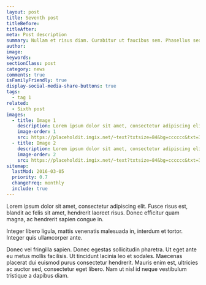 ```yaml
---
layout: post
title: Seventh post
titleBefore:
titleAfter:
meta: Post description
summary: Nullam et risus diam. Curabitur ut faucibus sem. Phasellus sed augue quis nisl gravida faucibus.
author:
image:
keywords:
sectionClass: post
category: news
comments: true
isFamilyFriendly: true
display-social-media-share-buttons: true
tags:
  - tag 1
related:
  - Sixth post
images:
  - title: Image 1
    description: Lorem ipsum dolor sit amet, consectetur adipiscing elit.
    image-order: 1
    src: https://placeholdit.imgix.net/~text?txtsize=84&bg=cccccc&txt=320x477&w=320&h=477
  - title: Image 2
    description: Lorem ipsum dolor sit amet, consectetur adipiscing elit.
    image-order: 2
    src: https://placeholdit.imgix.net/~text?txtsize=84&bg=cccccc&txt=320x477&w=320&h=477
sitemap:
  lastMod: 2016-03-05
  priority: 0.7
  changeFreq: monthly
  include: true
---
```


Lorem ipsum dolor sit amet, consectetur adipiscing elit. Fusce risus est, blandit ac felis sit amet, hendrerit laoreet risus. Donec efficitur quam magna, ac hendrerit sapien congue in.

Integer libero ligula, mattis venenatis malesuada in, interdum et tortor. Integer quis ullamcorper ante.

Donec vel fringilla sapien. Donec egestas sollicitudin pharetra. Ut eget ante eu metus mollis facilisis. Ut tincidunt lacinia leo et sodales. Maecenas placerat dui euismod purus consectetur hendrerit. Mauris enim est, ultricies ac auctor sed, consectetur eget libero. Nam ut nisl id neque vestibulum tristique a dapibus diam.
